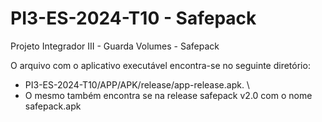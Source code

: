 # PI3-ES-2024-T10 - Safepack

Projeto Integrador III - Guarda Volumes - Safepack

O arquivo com o aplicativo executável encontra-se no seguinte diretório:  
 - PI3-ES-2024-T10/APP/APK/release/app-release.apk. \
 - O mesmo também encontra se na release safepack v2.0 com o nome safepack.apk

